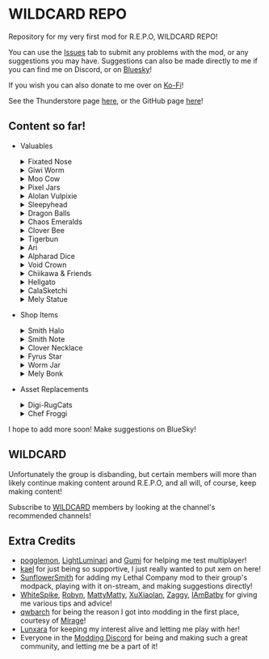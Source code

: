 # WILDCARD REPO

Repository for my very first mod for R.E.P.O, WILDCARD REPO!

You can use the [Issues](https://github.com/TheDebbyCase/REPOWildCardMod/issues) tab to submit any problems with the mod, or any suggestions you may have.
Suggestions can also be made directly to me if you can find me on Discord, or on [Bluesky](https://bsky.app/profile/thedebbycase.bsky.social)!

If you wish you can also donate to me over on [Ko-Fi](https://ko-fi.com/thedebbycase)!

See the Thunderstore page [here](https://thunderstore.io/c/repo/p/deB/WILDCARD_REPO),
or the GitHub page [here](https://github.com/TheDebbyCase/REPOWildCardMod)!

## Content so far!

- Valuables
	<details>
	<summary>Fixated Nose</summary>
	
	Original design by [iamfixated](https://bsky.app/profile/iamfixated.bsky.social),  
	Honk

	![Preview](https://raw.githubusercontent.com/TheDebbyCase/REPOWildCardMod/main/Images/FixatedNosePreview.png)
	
	</details>
	
	<details>
	<summary>Giwi Worm</summary>
	
	Original design by [Giwi](https://www.twitch.tv/giwi),  
	She writhes

	![Preview](https://raw.githubusercontent.com/TheDebbyCase/REPOWildCardMod/main/Images/GiwiWormPreview.png)
	
	</details>

	<details>
	<summary>Moo Cow</summary>
	
	Original design by [kael](https://www.twitch.tv/kael),  
	Don't let it fly away!

	![Preview](https://raw.githubusercontent.com/TheDebbyCase/REPOWildCardMod/main/Images/MooCowPreview.png)
	
	</details>

	<details>
	<summary>Pixel Jars</summary>
	
	Original designs by [kael](https://www.twitch.tv/kael),  
	Tasty...

	![Preview](https://raw.githubusercontent.com/TheDebbyCase/REPOWildCardMod/main/Images/PixelJarPreview.png)
	
	</details>

	<details>
	<summary>Alolan Vulpixie</summary>
	
	Original design by [Game Freak](https://www.gamefreak.co.jp),  
	If you drop her, make sure to drop her again

	![Preview](https://raw.githubusercontent.com/TheDebbyCase/REPOWildCardMod/main/Images/AlolanVulpixiePreview.png)
	
	</details>

	<details>
	<summary>Sleepyhead</summary>
	
	Original design by [Clauvio](https://www.twitch.tv/clauvio)  
	Shhh they sleepin

	![Preview](https://raw.githubusercontent.com/TheDebbyCase/REPOWildCardMod/main/Images/SleepyheadPreview.png)
	
	</details>

	<details>
	<summary>Dragon Balls</summary>
	
	Original designs by [Akira Toriyama](https://en.wikipedia.org/wiki/Akira_Toriyama)  
	Collect all 7!

	![Preview](https://raw.githubusercontent.com/TheDebbyCase/REPOWildCardMod/main/Images/DragonBallPreview.png)
	
	</details>

	<details>
	<summary>Chaos Emeralds</summary>
	
	Original design by [semiwork](https://semiwork.se/)  
	Collect all 7 AND go fast!

	![Preview](https://raw.githubusercontent.com/TheDebbyCase/REPOWildCardMod/main/Images/ChaosEmeraldPreview.png)
	
	</details>

	<details>
	<summary>Clover Bee</summary>
	
	Original design by [Cloverinari](https://www.twitch.tv/cloverinari)  
	Fly like a bee, sting like a bee

	![Preview](https://raw.githubusercontent.com/TheDebbyCase/REPOWildCardMod/main/Images/CloverBeePreview.png)
	
	</details>

	<details>
	<summary>Tigerbun</summary>
	
	Original design by [FairyLatte](https://www.twitch.tv/fairylatte)  
	This one bites back

	![Preview](https://raw.githubusercontent.com/TheDebbyCase/REPOWildCardMod/main/Images/TigerbunPreview.png)
	
	</details>

	<details>
	<summary>Ari</summary>
	
	Original design by [JaidenAnimations](https://www.youtube.com/channel/UCGwu0nbY2wSkW8N-cghnLpA)  
	Be nice this one's real

	![Preview](https://raw.githubusercontent.com/TheDebbyCase/REPOWildCardMod/main/Images/AriPreview.png)
	
	</details>

	<details>
	<summary>Alpharad Dice</summary>
	
	Original design by [Nintendo](https://www.nintendo.com)  
	Gambling! In R.E.P.O?

	![Preview](https://raw.githubusercontent.com/TheDebbyCase/REPOWildCardMod/main/Images/AlpharadDicePreview.png)
	
	</details>

	<details>
	<summary>Void Crown</summary>
	
	Original design by Unknown, if anyone knows who made Void's YouTube banner let me know  
	A crown for the greatest of gamers

	![Preview](https://raw.githubusercontent.com/TheDebbyCase/REPOWildCardMod/main/Images/VoidCrownPreview.png)
	
	</details>

	<details>
	<summary>Chiikawa & Friends</summary>
	
	Original designs by [Nagano](https://x.com/ngnchiikawa)  
	All of the Chiikawa cast (the small ones) as an homage to [JaidenAnimations](https://www.youtube.com/@jaidenanimations)' love for them!

	![Preview](https://raw.githubusercontent.com/TheDebbyCase/REPOWildCardMod/main/Images/ChiikawaPreview.png)
	
	</details>

	<details>
	<summary>Hellgato</summary>
	
	Original design by [Oniimely](https://oniimely.carrd.co/)  
	You win some you lose some!

	![Preview](https://raw.githubusercontent.com/TheDebbyCase/REPOWildCardMod/main/Images/HellgatoPreview.png)
	
	</details>

	<details>
	<summary>CalaSketchi</summary>
	
	Original design by [Marikyuun](https://www.twitch.tv/marikyuun)  
	You'd better take care of it!

	![Preview](https://raw.githubusercontent.com/TheDebbyCase/REPOWildCardMod/main/Images/CalaSketchiPreview.png)
	
	</details>

	<details>
	<summary>Mely Statue</summary>
	
	Original design by [Oniimely](https://oniimely.carrd.co/)  
	It's like she's really here

	![Preview](https://raw.githubusercontent.com/TheDebbyCase/REPOWildCardMod/main/Images/MelyStatuePreview.png)
	
	</details>

- Shop Items
	<details>
	<summary>Smith Halo</summary>
	
	Original design by [kael](https://www.twitch.tv/kael),  
	It may be melting but it still packs a punch

	![Preview](https://raw.githubusercontent.com/TheDebbyCase/REPOWildCardMod/main/Images/SmithHaloPreview.png)
	
	</details>

	<details>
	<summary>Smith Note</summary>
	
	Original design by me!  
	Not to be taken seriously

	![Preview](https://raw.githubusercontent.com/TheDebbyCase/REPOWildCardMod/main/Images/SmithNotePreview.png)
	
	</details>

	<details>
	<summary>Clover Necklace</summary>
	
	Original designs by [hodusae](https://hodusae.carrd.co/)  
	Yes the bees

	![Preview](https://raw.githubusercontent.com/TheDebbyCase/REPOWildCardMod/main/Images/CloverNecklacePreview.png)
	
	</details>

	<details>
	<summary>Fyrus Star</summary>
	
	Design inspired by [sketchyy](https://x.com/sketchyypng)  
	The practicality is questionable

	![Preview](https://raw.githubusercontent.com/TheDebbyCase/REPOWildCardMod/main/Images/FyrusStarPreview.png)
	
	</details>

	<details>
	<summary>Worm Jar</summary>
	
	Original design by me! Associated worm designed by [Giwi](https://www.twitch.tv/giwi)
	She spreads

	![Preview](https://raw.githubusercontent.com/TheDebbyCase/REPOWildCardMod/main/Images/WormJarPreview.png)
	
	</details>

	<details>
	<summary>Mely Bonk</summary>
	
	Original design by [Oniimely](https://oniimely.carrd.co/)  
	It'll make you jump for joy

	![Preview](https://raw.githubusercontent.com/TheDebbyCase/REPOWildCardMod/main/Images/MelyBonkPreview.png)
	
	</details>

- Asset Replacements
	<details>
	<summary>Digi-RugCats</summary>
	
	Original designs by [kael](https://www.twitch.tv/kael),  
	Maybe now you want to kill them less..?

	![Preview](https://raw.githubusercontent.com/TheDebbyCase/REPOWildCardMod/main/Images/DigiRugCatPreview.png)
	
	</details>

	<details>
	<summary>Chef Froggi</summary>
	
	Voiced by [froggiflow](https://bsky.app/profile/froggiflow.bsky.social),  
	No preview cause it's all audio, but it's loud!
	
	</details>

I hope to add more soon! Make suggestions on BlueSky!

## WILDCARD

Unfortunately the group is disbanding, but certain members will more than likely continue making content around R.E.P.O, and all will, of course, keep making content!

Subscribe to [WILDCARD](https://www.youtube.com/@WILDCARDorg) members by looking at the channel's recommended channels!

## Extra Credits

- [pogglemon](https://twitter.com/pogglemon), [LightLuminari](https://twitter.com/LightLuminari) and [Gumi](https://www.twitch.tv/gloomygumi) for helping me test multiplayer!
- [kael](https://bsky.app/profile/kael3.bsky.social) for just being so supportive, I just really wanted to put xem on here!
- [SunflowerSmith](https://www.twitch.tv/sunflowersmith) for adding my Lethal Company mod to their group's modpack, playing with it on-stream, and making suggestions directly!
- [WhiteSpike](https://thunderstore.io/c/lethal-company/p/WhiteSpike), [Robyn](https://thunderstore.io/c/lethal-company/p/Mom_Llama), [MattyMatty](https://thunderstore.io/c/lethal-company/p/mattymatty/), [XuXiaolan](https://thunderstore.io/c/lethal-company/p/XuXiaolan), [Zaggy](https://thunderstore.io/c/lethal-company/p/Zaggy1024), [IAmBatby](https://thunderstore.io/c/lethal-company/p/IAmBatby/) for giving me various tips and advice!
- [qwbarch](https://thunderstore.io/c/lethal-company/p/qwbarch) for being the reason I got into modding in the first place, courtesy of [Mirage](https://thunderstore.io/c/lethal-company/p/qwbarch/Mirage)!
- [Lunxara](https://www.twitch.tv/lunxara) for keeping my interest alive and letting me play with her!
- Everyone in the [Modding Discord](https://discord.gg/lcmod) for being and making such a great community, and letting me be a part of it!